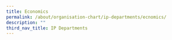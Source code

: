 ```yaml
---
title: Economics
permalink: /about/organisation-chart/ip-departments/ecnomics/
description: ""
third_nav_title: IP Departments
---
```

